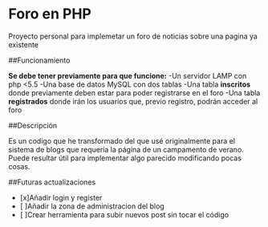 # Foro en PHP

Proyecto personal para implemetar un foro de noticias sobre una pagina ya existente

##Funcionamiento

**Se debe tener previamente para que funcione:**
-Un servidor LAMP con php <5.5
-Una base de datos MySQL con dos tablas
  -Una tabla **inscritos** donde previamente deben estar para poder registrarse en el foro 
  -Una tabla **registrados** donde irán los usuarios que, previo registro, podrán acceder al foro

##Descripción

Es un codigo que he transformado del que usé originalmente para el sistema de blogs que requería la página de un campamento de verano.
Puede resultar útil para implementar algo parecido modificando pocas cosas.

##Futuras actualizaciones

- [x]Añadir login y register
- [ ]Añadir la zona de administracion del blog
- [ ]Crear herramienta para subir nuevos post sin tocar el código
